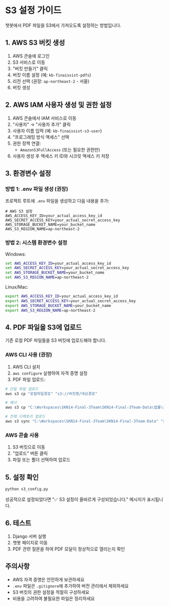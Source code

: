 # S3 설정 가이드

챗봇에서 PDF 파일을 S3에서 가져오도록 설정하는 방법입니다.

## 1. AWS S3 버킷 생성

1. AWS 콘솔에 로그인
2. S3 서비스로 이동
3. "버킷 만들기" 클릭
4. 버킷 이름 설정 (예: `kb-finaissist-pdfs`)
5. 리전 선택 (권장: `ap-northeast-2` - 서울)
6. 버킷 생성

## 2. AWS IAM 사용자 생성 및 권한 설정

1. AWS 콘솔에서 IAM 서비스로 이동
2. "사용자" → "사용자 추가" 클릭
3. 사용자 이름 입력 (예: `kb-finaissist-s3-user`)
4. "프로그래밍 방식 액세스" 선택
5. 권한 정책 연결:
   - `AmazonS3FullAccess` (또는 필요한 권한만)
6. 사용자 생성 후 액세스 키 ID와 시크릿 액세스 키 저장

## 3. 환경변수 설정

### 방법 1: .env 파일 생성 (권장)

프로젝트 루트에 `.env` 파일을 생성하고 다음 내용을 추가:

```env
# AWS S3 설정
AWS_ACCESS_KEY_ID=your_actual_access_key_id
AWS_SECRET_ACCESS_KEY=your_actual_secret_access_key
AWS_STORAGE_BUCKET_NAME=your_bucket_name
AWS_S3_REGION_NAME=ap-northeast-2
```

### 방법 2: 시스템 환경변수 설정

Windows:
```cmd
set AWS_ACCESS_KEY_ID=your_actual_access_key_id
set AWS_SECRET_ACCESS_KEY=your_actual_secret_access_key
set AWS_STORAGE_BUCKET_NAME=your_bucket_name
set AWS_S3_REGION_NAME=ap-northeast-2
```

Linux/Mac:
```bash
export AWS_ACCESS_KEY_ID=your_actual_access_key_id
export AWS_SECRET_ACCESS_KEY=your_actual_secret_access_key
export AWS_STORAGE_BUCKET_NAME=your_bucket_name
export AWS_S3_REGION_NAME=ap-northeast-2
```

## 4. PDF 파일을 S3에 업로드

기존 로컬 PDF 파일들을 S3 버킷에 업로드해야 합니다.

### AWS CLI 사용 (권장)

1. AWS CLI 설치
2. `aws configure` 실행하여 자격 증명 설정
3. PDF 파일 업로드:

```bash
# 단일 파일 업로드
aws s3 cp "로컬파일경로" "s3://버킷명/대상경로"

# 예시
aws s3 cp "C:\Workspaces\SKN14-Final-3Team\SKN14-Final-3Team-Data\법률\공통\여신금융협회_여신심사_선진화를_위한_가이드라인.pdf" "s3://kb-finaissist-pdfs/법률/공통/여신금융협회_여신심사_선진화를_위한_가이드라인.pdf"

# 전체 디렉토리 업로드
aws s3 sync "C:\Workspaces\SKN14-Final-3Team\SKN14-Final-3Team-Data" "s3://kb-finaissist-pdfs"
```

### AWS 콘솔 사용

1. S3 버킷으로 이동
2. "업로드" 버튼 클릭
3. 파일 또는 폴더 선택하여 업로드

## 5. 설정 확인

```bash
python s3_config.py
```

성공적으로 설정되었다면 "✅ S3 설정이 올바르게 구성되었습니다." 메시지가 표시됩니다.

## 6. 테스트

1. Django 서버 실행
2. 챗봇 페이지로 이동
3. PDF 관련 질문을 하여 PDF 모달이 정상적으로 열리는지 확인

## 주의사항

- AWS 자격 증명은 안전하게 보관하세요
- `.env` 파일은 `.gitignore`에 추가하여 버전 관리에서 제외하세요
- S3 버킷의 권한 설정을 적절히 구성하세요
- 비용을 고려하여 불필요한 파일은 정리하세요
